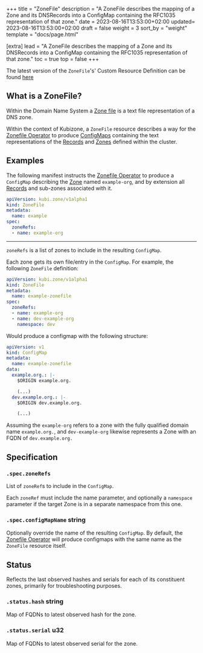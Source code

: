 +++
title = "ZoneFile"
description = "A ZoneFile describes the mapping of a Zone and its DNSRecords into a ConfigMap containing the RFC1035 representation of that zone."
date = 2023-08-16T13:53:00+02:00
updated= 2023-08-16T13:53:00+02:00
draft = false
weight = 3
sort_by = "weight"
template = "docs/page.html"

[extra]
lead = "A ZoneFile describes the mapping of a Zone and its DNSRecords into a ConfigMap containing the RFC1035 representation of that zone."
toc = true
top = false
+++

The latest version of the `ZoneFile`'s' Custom Resource Definition can be found [here](https://github.com/MathiasPius/kubizone/blob/main/crds/kubi.zone/v1alpha1/ZoneFile.yaml)

## What is a ZoneFile?

Within the Domain Name System a [Zone file](https://en.wikipedia.org/wiki/Zone_file) is a text file representation of a DNS zone.

Within the context of Kubizone, a `ZoneFile` resource describes a way for the [Zonefile Operator](../operators/zonefile/)
to produce [ConfigMaps](https://kubernetes.io/docs/concepts/configuration/configmap/) containing the text representations
of the [Records](../custom-resources/record/) and [Zones](../custom-resources/zone/) defined within the cluster.


## Examples
The following manifest instructs the [Zonefile Operator](../operators/zonefile/) to produce a `ConfigMap` describing the
[Zone](../custom-resources/zone/) named `example-org`, and by extension all [Records](../custom-resources/record/)
and sub-zones associated with it.

```yaml
apiVersion: kubi.zone/v1alpha1
kind: ZoneFile
metadata:
  name: example
spec:
  zoneRefs:
  - name: example-org
```

---

`zoneRefs` is a list of zones to include in the resulting `ConfigMap`.

Each zone gets its own file/entry in the `ConfigMap`. For example, the following `ZoneFile` definition:

```yaml
apiVersion: kubi.zone/v1alpha1
kind: ZoneFile
metadata:
  name: example-zonefile
spec:
  zoneRefs:
  - name: example-org
  - name: dev-example-org
    namespace: dev
```

Would produce a configmap with the following structure:
```yaml
apiVersion: v1
kind: ConfigMap
metadata:
  name: example-zonefile
data:
  example.org.: |-
    $ORIGIN example.org.

    (...)
  dev.example.org.: |-
    $ORIGIN dev.example.org.

    (...)
```
Assuming the `example-org` refers to a zone with the fully qualified domain name `example.org.`, and `dev-example-org`
likewise represents a Zone with an FQDN of `dev.example.org.`


## Specification

### `.spec.zoneRefs`
List of `zoneRef`s to include in the `ConfigMap`.

Each `zoneRef` must include the name parameter, and optionally a `namespace` parameter if the target Zone
is in a separate namespace from this one.

### `.spec.configMapName` string
Optionally override the name of the resulting `ConfigMap`. By default, the [Zonefile Operator](../operators/zonefile/) will produce configmaps with the same name as the `ZoneFile` resource itself.

## Status
Reflects the last observed hashes and serials for each of its constituent zones, primarily for troubleshooting purposes.

### `.status.hash` string
Map of FQDNs to latest observed hash for the zone.

### `.status.serial` u32
Map of FQDNs to latest observed serial for the zone.
